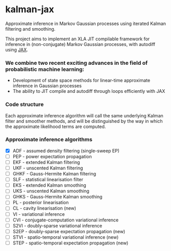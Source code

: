# kalman-jax
Approximate inference in Markov Gaussian processes using iterated Kalman filtering and smoothing.

This project aims to implement an XLA JIT compilable framework for inference in (non-conjugate) Markov Gaussian processes, with autodiff using [JAX](https://github.com/google/jax).

### We combine two recent exciting advances in the field of probabilistic machine learning:
 - Development of state space methods for linear-time approximate inference in Gaussian processes
 - The ability to JIT compile and autodiff through loops efficiently with JAX

### Code structure
Each approximate inference algorithm will call the same underlying Kalman filter and smoother methods, and will be distinguished by the way in which the approximate likelihood terms are computed.

### Approximate inference algorithms
 - [x] ADF - assumed density filtering (single-sweep EP)
 - [ ] PEP - power expectation propagation
 - [ ] EKF - extended Kalman filtering
 - [ ] UKF - unscented Kalman filtering
 - [ ] GHKF - Gauss-Hermite Kalman filtering
 - [ ] SLF - statistical linearisation filter
 - [ ] EKS - extended Kalman smoothing
 - [ ] UKS - unscented Kalman smoothing
 - [ ] GHKS - Gauss-Hermite Kalman smoothing
 - [ ] PL - posterior linearisation
 - [ ] CL - cavity linearisation (new)
 - [ ] VI - variational inference
 - [ ] CVI - conjugate-computation variational inference
 - [ ] S2VI - doubly-sparse variational inference
 - [ ] S2EP - doubly-sparse expectation propagation (new)
 - [ ] STVI - spatio-temporal variational inference (new)
 - [ ] STEP - spatio-temporal expectation propagation (new)
